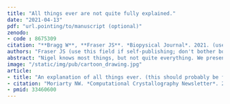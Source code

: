 ```yaml
---
title: "All things ever are not quite fully explained."
date: "2021-04-13"
pdf: "url.pointing/to/manuscript (optional)"
zenodo:
- code : 8675309
citation: "**Bragg W**, **Fraser JS**. *Biopysical Journal*. 2021. (use this field if piece is hosted by a journal)"
authors: "Fraser JS (use this field if self-publishing; don't bother bolding authors here)"
abstract: "Nigel knows most things, but not quite everything. We present a proof by contradiction to demonstrate this point."
image: "/static/img/pub/cartoon_drawing.jpg"
article:
- title: "An explanation of all things ever. (this should probably be first)"
- citation: "Moriarty NW. *Computational Crystallography Newsletter*. 2021."
- pmid: 33460600
---
```

